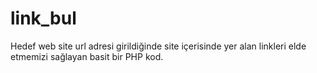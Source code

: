 # link_bul

Hedef web site url adresi girildiğinde site içerisinde yer alan linkleri elde etmemizi sağlayan basit bir PHP kod.
